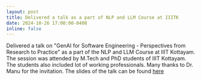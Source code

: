 ```yaml
---
layout: post
title: Delivered a talk as a part of NLP and LLM Course at IIITK
date: 2024-10-26 17:00:00-0400
inline: false
---
```


Delivered a talk on "GenAI for Software Engineering - Perspectives from Research to Practice" as a part of the NLP and LLM Course at IIIT Kottayam. The session was attended by M.Tech and PhD students of IIIT Kottayam. The students also included lot of working professionals. Many thanks to Dr. Manu for the invitation. The slides of the talk can be found [here](https://karthikvaidhyanathan.com/assets/pdf/GenAI_SE_IIITK.pdf)